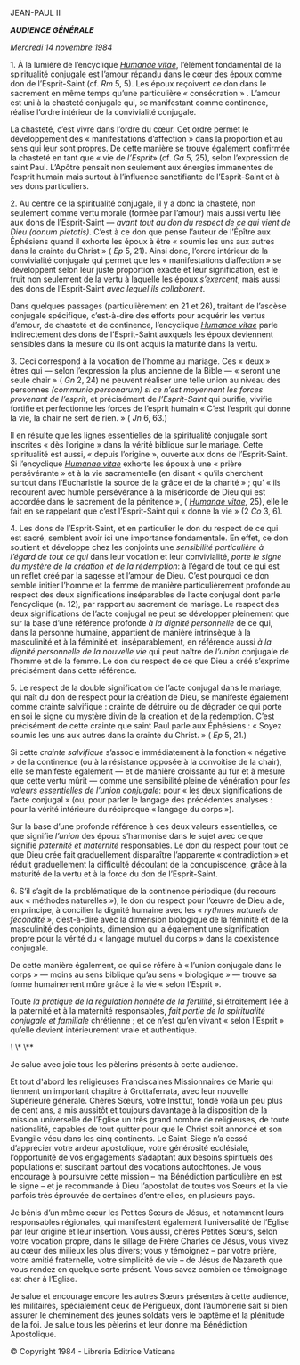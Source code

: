 JEAN-PAUL II

***AUDIENCE GÉNÉRALE***

*Mercredi 14 novembre 1984*

1\. À la lumière de l’encyclique *[Humanae vitae](/content/paul-vi/fr/encyclicals/documents/hf_p-vi_enc_25071968_humanae-vitae.html)*, l’élément fondamental de la spiritualité conjugale est l’amour répandu dans le cœur des époux comme don de l’Esprit-Saint (cf. *Rm* 5, 5). Les époux reçoivent ce don dans le sacrement en même temps qu’une particulière « consécration » . L’amour est uni à la chasteté conjugale qui, se manifestant comme continence, réalise l’ordre intérieur de la convivialité conjugale.

La chasteté, c’est vivre dans l’ordre du cœur. Cet ordre permet le développement des « manifestations d’affection » dans la proportion et au sens qui leur sont propres. De cette manière se trouve également confirmée la chasteté en tant que « vie de *l’Esprit*» (cf. *Ga* 5, 25), selon l’expression de saint Paul. L’Apôtre pensait non seulement aux énergies immanentes de l’esprit humain mais surtout à l’influence sanctifiante de l’Esprit-Saint et à ses dons particuliers.

2\. Au centre de la spiritualité conjugale, il y a donc la chasteté, non seulement comme vertu morale (formée par l’amour) mais aussi vertu liée aux dons de l’Esprit-Saint — *avant tout au don du respect de ce qui vient de Dieu (donum pietatis)*. C’est à ce don que pense l’auteur de l’Épître aux Éphésiens quand il exhorte les époux à être « soumis les uns aux autres dans la crainte du Christ » ( *Ep* 5, 21). Ainsi donc, l’ordre intérieur de la convivialité conjugale qui permet que les « manifestations d’affection » se développent selon leur juste proportion exacte et leur signification, est le fruit non seulement de la vertu à laquelle les époux *s’exercent*, mais aussi des dons de l’Esprit-Saint *avec lequel ils collaborent*.

Dans quelques passages (particulièrement en 21 et 26), traitant de l’ascèse conjugale spécifique, c’est-à-dire des efforts pour acquérir les vertus d’amour, de chasteté et de continence, l’encyclique *[Humanae vitae](/content/paul-vi/fr/encyclicals/documents/hf_p-vi_enc_25071968_humanae-vitae.html)* parle indirectement des dons de l’Esprit-Saint auxquels les époux deviennent sensibles dans la mesure où ils ont acquis la maturité dans la vertu.

3\. Ceci correspond à la vocation de l’homme au mariage. Ces « deux » êtres qui — selon l’expression la plus ancienne de la Bible — « seront une seule chair » ( *Gn* 2, 24) ne peuvent réaliser une telle union au niveau des personnes *(communio personarum) si ce n’est moyennant les forces provenant de l’esprit*, et précisément de *l’Esprit-Saint* qui purifie, vivifie fortifie et perfectionne les forces de l’esprit humain « C’est l’esprit qui donne la vie, la chair ne sert de rien. » ( *Jn* 6, 63.)

Il en résulte que les lignes essentielles de la spiritualité conjugale sont inscrites « dès l’origine » dans la vérité biblique sur le mariage. Cette spiritualité est aussi, « depuis l’origine », ouverte aux dons de l’Esprit-Saint. Si l’encyclique *[Humanae vitae](/content/paul-vi/fr/encyclicals/documents/hf_p-vi_enc_25071968_humanae-vitae.html)* exhorte les époux à une « prière persévérante » et à la vie sacramentelle (en disant « qu’ils cherchent surtout dans l’Eucharistie la source de la grâce et de la charité » ; qu’ « ils recourent avec humble persévérance à la miséricorde de Dieu qui est accordée dans le sacrement de la pénitence », ( *[Humanae vitae](/content/paul-vi/fr/encyclicals/documents/hf_p-vi_enc_25071968_humanae-vitae.html)*, 25), elle le fait en se rappelant que c’est l’Esprit-Saint qui « donne la vie » (2 *Co* 3, 6).

4\. Les dons de l’Esprit-Saint, et en particulier le don du respect de ce qui est sacré, semblent avoir ici une importance fondamentale. En effet, ce don soutient et développe chez les conjoints une *sensibilité particulière à l’égard de tout ce qui* dans leur vocation et leur convivialité, *porte le signe du mystère de la création et de la rédemption*: à l’égard de tout ce qui est un reflet créé par la sagesse et l’amour de Dieu. C’est pourquoi ce don semble initier l’homme et la femme de manière particulièrement profonde au respect des deux significations inséparables de l’acte conjugal dont parle l’encyclique (n. 12), par rapport au sacrement de mariage. Le respect des deux significations de l’acte conjugal ne peut se développer pleinement que sur la base d’une référence profonde *à la dignité personnelle* de ce qui, dans la personne humaine, appartient de manière intrinsèque à la masculinité et à la féminité et, inséparablement, en référence aussi *à la dignité personnelle de la nouvelle vie* qui peut naître de *l’union* conjugale de l’homme et de la femme. Le don du respect de ce que Dieu a créé s’exprime précisément dans cette référence.

5\. Le respect de la double signification de l’acte conjugal dans le mariage, qui naît du don de respect pour la création de Dieu, se manifeste également comme crainte salvifique : crainte de détruire ou de dégrader ce qui porte en soi le signe du mystère divin de la création et de la rédemption. C’est précisément de cette crainte que saint Paul parle aux Éphésiens : « Soyez soumis les uns aux autres dans la crainte du Christ. » ( *Ep* 5, 21.)

Si cette *crainte salvifique* s’associe immédiatement à la fonction « négative » de la continence (ou à la résistance opposée à la convoitise de la chair), elle se manifeste également — et de manière croissante au fur et à mesure que cette vertu mûrit — comme une sensibilité pleine de vénération pour *les valeurs essentielles de l’union conjugale*: pour « les deux significations de l’acte conjugal » (ou, pour parler le langage des précédentes analyses : pour la vérité intérieure du réciproque « langage du corps »).

Sur la base d’une profonde référence à ces deux valeurs essentielles, ce que signifie *l’union* des époux s’harmonise dans le sujet avec ce que signifie *paternité et maternité* responsables. Le don du respect pour tout ce que Dieu crée fait graduellement disparaître l’apparente « contradiction » et réduit graduellement la difficulté découlant de la concupiscence, grâce à la maturité de la vertu et à la force du don de l’Esprit-Saint.

6\. S’il s’agit de la problématique de la continence périodique (du recours aux « méthodes naturelles »), le don du respect pour l’œuvre de Dieu aide, en principe, à concilier la dignité humaine avec les *« rythmes naturels de fécondité »*, c’est-à-dire avec la dimension biologique de la féminité et de la masculinité des conjoints, dimension qui a également une signification propre pour la vérité du « langage mutuel du corps » dans la coexistence conjugale.

De cette manière également, ce qui se réfère à « l’union conjugale dans le corps » — moins au sens biblique qu’au sens « biologique » — trouve sa forme humainement mûre grâce à la vie « selon l’Esprit ».

Toute *la* *pratique de la régulation honnête de la fertilité*, si étroitement liée à la paternité et à la maternité responsables, *fait partie de la spiritualité conjugale et familiale* chrétienne ; et ce n’est qu’en vivant « selon l’Esprit » qu’elle devient intérieurement vraie et authentique.

*\\* \\* \\**

Je salue avec joie tous les pèlerins présents à cette audience.

Et tout d'abord les religieuses Franciscaines Missionnaires de Marie qui tiennent un important chapitre à Grottaferrata, avec leur nouvelle Supérieure générale. Chères Sœurs, votre Institut, fondé voilà un peu plus de cent ans, a mis aussitôt et toujours davantage à la disposition de la mission universelle de l’Eglise un très grand nombre de religieuses, de toute nationalité, capables de tout quitter pour que le Christ soit annoncé et son Evangile vécu dans les cinq continents. Le Saint-Siège n’a cessé d’apprécier votre ardeur apostolique, votre générosité ecclésiale, l’opportunité de vos engagements s’adaptant aux besoins spirituels des populations et suscitant partout des vocations autochtones. Je vous encourage à poursuivre cette mission – ma Bénédiction particulière en est le signe – et je recommande à Dieu l’apostolat de toutes vos Sœurs et la vie parfois très éprouvée de certaines d’entre elles, en plusieurs pays.

Je bénis d’un même cœur les Petites Sœurs de Jésus, et notamment leurs responsables régionales, qui manifestent également l’universalité de l’Eglise par leur origine et leur insertion. Vous aussi, chères Petites Sœurs, selon votre vocation propre, dans le sillage de Frère Charles de Jésus, vous vivez au cœur des milieux les plus divers; vous y témoignez – par votre prière, votre amitié fraternelle, votre simplicité de vie – de Jésus de Nazareth que vous rendez en quelque sorte présent. Vous savez combien ce témoignage est cher à l’Eglise.

Je salue et encourage encore les autres Sœurs présentes à cette audience, les militaires, spécialement ceux de Périgueux, dont l’aumônerie sait si bien assurer le cheminement des jeunes soldats vers le baptême et la plénitude de la foi. Je salue tous les pèlerins et leur donne ma Bénédiction Apostolique.

© Copyright 1984 - Libreria Editrice Vaticana
